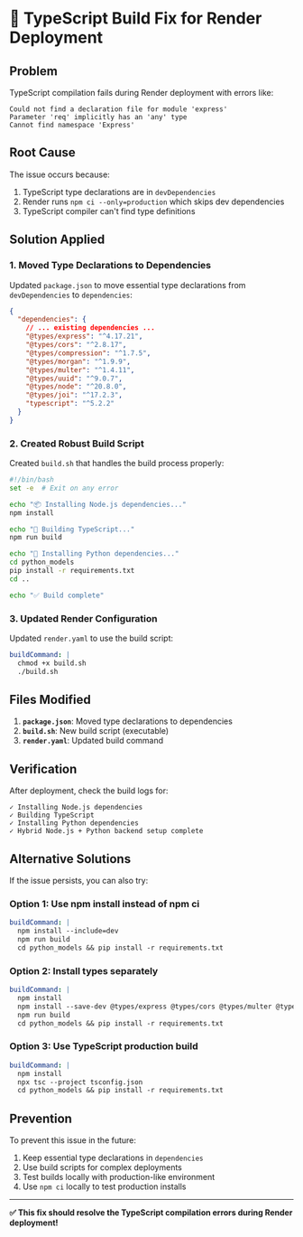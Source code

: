 # 🔧 TypeScript Build Fix for Render Deployment

## Problem
TypeScript compilation fails during Render deployment with errors like:
```
Could not find a declaration file for module 'express'
Parameter 'req' implicitly has an 'any' type
Cannot find namespace 'Express'
```

## Root Cause
The issue occurs because:
1. TypeScript type declarations are in `devDependencies`
2. Render runs `npm ci --only=production` which skips dev dependencies
3. TypeScript compiler can't find type definitions

## Solution Applied

### 1. Moved Type Declarations to Dependencies
Updated `package.json` to move essential type declarations from `devDependencies` to `dependencies`:

```json
{
  "dependencies": {
    // ... existing dependencies ...
    "@types/express": "^4.17.21",
    "@types/cors": "^2.8.17",
    "@types/compression": "^1.7.5",
    "@types/morgan": "^1.9.9",
    "@types/multer": "^1.4.11",
    "@types/uuid": "^9.0.7",
    "@types/node": "^20.8.0",
    "@types/joi": "^17.2.3",
    "typescript": "^5.2.2"
  }
}
```

### 2. Created Robust Build Script
Created `build.sh` that handles the build process properly:

```bash
#!/bin/bash
set -e  # Exit on any error

echo "📦 Installing Node.js dependencies..."
npm install

echo "🔨 Building TypeScript..."
npm run build

echo "🐍 Installing Python dependencies..."
cd python_models
pip install -r requirements.txt
cd ..

echo "✅ Build complete"
```

### 3. Updated Render Configuration
Updated `render.yaml` to use the build script:

```yaml
buildCommand: |
  chmod +x build.sh
  ./build.sh
```

## Files Modified

1. **`package.json`**: Moved type declarations to dependencies
2. **`build.sh`**: New build script (executable)
3. **`render.yaml`**: Updated build command

## Verification

After deployment, check the build logs for:
```
✓ Installing Node.js dependencies
✓ Building TypeScript
✓ Installing Python dependencies
✓ Hybrid Node.js + Python backend setup complete
```

## Alternative Solutions

If the issue persists, you can also try:

### Option 1: Use npm install instead of npm ci
```yaml
buildCommand: |
  npm install --include=dev
  npm run build
  cd python_models && pip install -r requirements.txt
```

### Option 2: Install types separately
```yaml
buildCommand: |
  npm install
  npm install --save-dev @types/express @types/cors @types/multer @types/node
  npm run build
  cd python_models && pip install -r requirements.txt
```

### Option 3: Use TypeScript production build
```yaml
buildCommand: |
  npm install
  npx tsc --project tsconfig.json
  cd python_models && pip install -r requirements.txt
```

## Prevention

To prevent this issue in the future:
1. Keep essential type declarations in `dependencies`
2. Use build scripts for complex deployments
3. Test builds locally with production-like environment
4. Use `npm ci` locally to test production installs

---

**✅ This fix should resolve the TypeScript compilation errors during Render deployment!**
